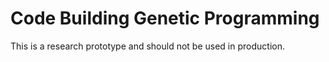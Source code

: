 # Code Building Genetic Programming

This is a research prototype and should not be used in production.

